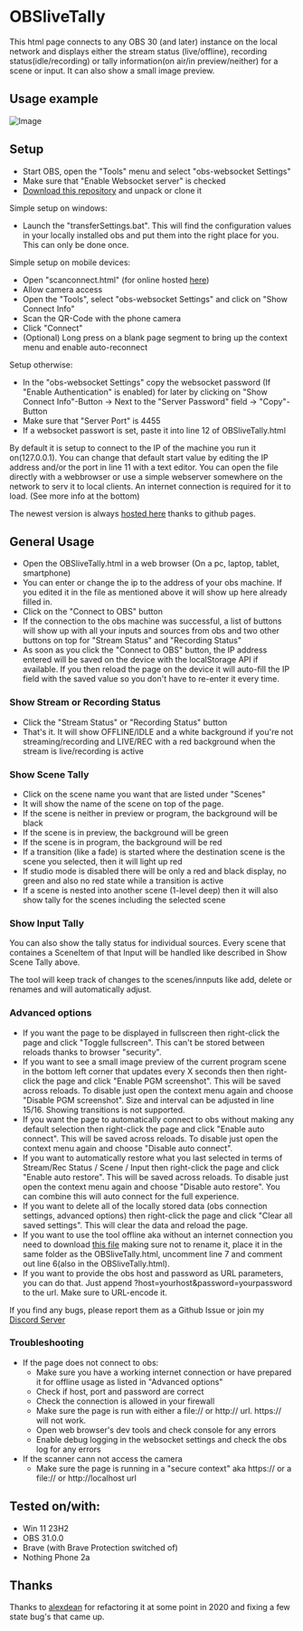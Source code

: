 # OBSliveTally

This html page connects to any OBS 30 (and later) instance on the local network and displays either the stream status (live/offline), recording status(idle/recording) or tally information(on air/in preview/neither) for a scene or input. It can also show a small image preview.

## Usage example

![Image](https://cdn.lebaston100.de/git/obslivetally/animation_small.gif)

## Setup

- Start OBS, open the "Tools" menu and select "obs-websocket Settings"
- Make sure that "Enable Websocket server" is checked
- [Download this repository](https://github.com/lebaston100/OBSliveTally/archive/master.zip) and unpack or clone it

Simple setup on windows:
- Launch the "transferSettings.bat". This will find the configuration values in your locally installed obs and put them into the right place for you. This can only be done once.

Simple setup on mobile devices:
- Open "scanconnect.html" (for online hosted [here](https://lebaston100.github.io/OBSliveTally/scanconnect.html))
- Allow camera access
- Open the "Tools", select "obs-websocket Settings" and click on "Show Connect Info"
- Scan the QR-Code with the phone camera
- Click "Connect"
- (Optional) Long press on a blank page segment to bring up the context menu and enable auto-reconnect

Setup otherwise:
- In the "obs-websocket Settings" copy the websocket password (If "Enable Authentication" is enabled) for later by clicking on "Show Connect Info"-Button -> Next to the "Server Password" field -> "Copy"-Button
- Make sure that "Server Port" is 4455
- If a websocket passwort is set, paste it into line 12 of OBSliveTally.html

By default it is setup to connect to the IP of the machine you run it on(127.0.0.1). You can change that default start value by editing the IP address and/or the port in line 11 with a text editor.
You can open the file directly with a webbrowser or use a simple webserver somewhere on the network to serv it to local clients.
An internet connection is required for it to load. (See more info at the bottom)

The newest version is always [hosted here](http://lebaston100.github.io/OBSliveTally/OBSliveTally.html) thanks to github pages.

## General Usage
- Open the OBSliveTally.html in a web browser (On a pc, laptop, tablet, smartphone)
- You can enter or change the ip to the address of your obs machine. If you edited it in the file as mentioned above it will show up here already filled in.
- Click on the "Connect to OBS" button
- If the connection to the obs machine was successful, a list of buttons will show up with all your inputs and sources from obs and two other buttons on top for "Stream Status" and "Recording Status"
- As soon as you click the "Connect to OBS" button, the IP address entered will be saved on the device with the localStorage API if available. If you then reload the page on the device it will auto-fill the IP field with the saved value so you don't have to re-enter it every time.

### Show Stream or Recording Status
- Click the "Stream Status" or "Recording Status" button
- That's it. It will show OFFLINE/IDLE and a white background if you're not streaming/recording and LIVE/REC with a red background when the stream is live/recording is active

### Show Scene Tally
- Click on the scene name you want that are listed under "Scenes"
- It will show the name of the scene on top of the page.
- If the scene is neither in preview or program, the background will be black
- If the scene is in preview, the background will be green
- If the scene is in program, the background will be red
- If a transition (like a fade) is started where the destination scene is the scene you selected, then it will light up red
- If studio mode is disabled there will be only a red and black display, no green and also no red state while a transition is active
- If a scene is nested into another scene (1-level deep) then it will also show tally for the scenes including the selected scene

### Show Input Tally
You can also show the tally status for individual sources. Every scene that containes a SceneItem of that Input will be handled like described in Show Scene Tally above.

The tool will keep track of changes to the scenes/innputs like add, delete or renames and will automatically adjust.

### Advanced options
- If you want the page to be displayed in fullscreen then right-click the page and click "Toggle fullscreen". This can't be stored between reloads thanks to browser "security".
- If you want to see a small image preview of the current program scene in the bottom left corner that updates every X seconds then then right-click the page and click "Enable PGM screenshot". This will be saved across reloads. To disable just open the context menu again and choose "Disable PGM screenshot". Size and interval can be adjusted in line 15/16. Showing transitions is not supported.
- If you want the page to automatically connect to obs without making any default selection then right-click the page and click "Enable auto connect". This will be saved across reloads. To disable just open the context menu again and choose "Disable auto connect".
- If you want to automatically restore what you last selected in terms of Stream/Rec Status / Scene / Input then right-click the page and click "Enable auto restore". This will be saved across reloads. To disable just open the context menu again and choose "Disable auto restore". You can combine this will auto connect for the full experience.
- If you want to delete all of the locally stored data (obs connection settings, advanced options) then right-click the page and click "Clear all saved settings". This will clear the data and reload the page.
- If you want to use the tool offline aka without an internet connection you need to download [this file](https://cdn.jsdelivr.net/npm/obs-websocket-js@5.0/dist/obs-ws.min.js) making sure not to rename it, place it in the same folder as the OBSliveTally.html, uncomment line 7 and comment out line 6(also in the OBSliveTally.html).
- If you want to provide the obs host and password as URL parameters, you can do that. Just append ?host=yourhost&password=yourpassword to the url. Make sure to URL-encode it.

If you find any bugs, please report them as a Github Issue or join my [Discord Server](https://discord.gg/PCYQJwX)

### Troubleshooting

- If the page does not connect to obs:
    - Make sure you have a working internet connection or have prepared it for offline usage as listed in "Advanced options"
    - Check if host, port and password are correct
    - Check the connection is allowed in your firewall
    - Make sure the page is run with either a file:// or http:// url. https:// will not work.
    - Open web browser's dev tools and check console for any errors
    - Enable debug logging in the websocket settings and check the obs log for any errors
- If the scanner cann not access the camera
    - Make sure the page is running in a "secure context" aka https:// or a file:// or http://localhost url

## Tested on/with:
- Win 11 23H2
- OBS 31.0.0
- Brave (with Brave Protection switched of)
- Nothing Phone 2a

## Thanks

Thanks to [alexdean](https://github.com/alexdean) for refactoring it at some point in 2020 and fixing a few state bug's that came up.